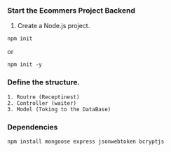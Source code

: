 ### Start the Ecommers Project Backend 

1. Create a Node.js project.

```
npm init
```
or

```
npm init -y
```
### Define the structure.
    1. Routre (Receptinest)
    2. Controller (waiter)
    3. Model (Toking to the DataBase)

### Dependencies

```
npm install mongoose express jsonwebtoken bcryptjs
```